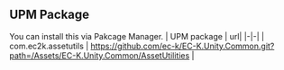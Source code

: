 ## UPM Package

You can install this via Pakcage Manager.
| UPM package | url|
|-|-|
| com.ec2k.assetutils | https://github.com/ec-k/EC-K.Unity.Common.git?path=/Assets/EC-K.Unity.Common/AssetUtilities |

